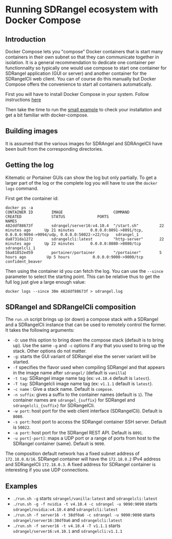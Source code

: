 <h1>Running SDRangel ecosystem with Docker Compose</h1>

<h2>Introduction</h2>

Docker Compose lets you "compose" Docker containers that is start many containers in their own subnet so that they can communicate together in isolation. It is a general recommendation to dedicate one container per functionnality so typically one would use compose to start one container for SDRangel application (GUI or server) and another container for the SDRangelCli web client. You can of course do this manually but Docker Compose offers the convenience to start all containers automatically.

First you will have to install Docker Compose in your system. Follow instructions [here](https://docs.docker.com/compose/install/)

Then take the time to run the [small example](https://docs.docker.com/compose/gettingstarted/) to check your installation and get a bit familiar with docker-compose.

<h2>Building images</h2>

It is assumed that the various images for SDRAngel and SDRAngelCli have been built from the corresponding directories.

<h2>Getting the log</h2>

Kitematic or Portainer GUIs can show the log but only partially. To get a larger part of the log or the complete log you will have to use the `docker logs` command.

First get the container id:
<pre><code>docker ps -a
CONTAINER ID        IMAGE                      COMMAND             CREATED             STATUS              PORTS                                                                   NAMES
482ddf88673f        sdrangel/server16:v4.10.4  "/start.sh"         22 minutes ago      Up 21 minutes       0.0.0.0:8091->8091/tcp, 0.0.0.0:9094->9094/udp, 0.0.0.0:50022->22/tcp   sdrangel_1
da8731da1272        sdrangelcli:latest         "http-server"       22 minutes ago      Up 22 minutes       0.0.0.0:8080->8080/tcp                                                  sdrangelcli_1
5ba81852ed59        portainer/portainer        "/portainer"        5 hours ago         Up 5 hours          0.0.0.0:9000->9000/tcp                                                  confident_beaver
</code></pre>

Then using the container id you can fetch the log. You can use the `--since` parameter to select the starting point. This can be relative thus to get the full log just give a large enough value:

<pre><code>docker logs --since 30m 482ddf88673f > sdrangel.log</code></pre>

<h2>SDRangel and SDRangelCli composition</h2>

The `run.sh` script brings up (or down) a compose stack with a SDRangel and a SDRangelCli instance that can be used to remotely control the former. It takes the following arguments:

  - `-D`: use this option to bring down the compose stack (default is to bring up). Use the same `-g` and `-c` options if any that you used to bring up the stack. Other options do not matter.
  - `-g`: starts the GUI variant of SDRangel else the server variant will be started.
  - `-f` specifies the flavor used when compiling SDRangel and that appears in the image name after `sdrangel/` (default is `vanilla`)
  - `-t tag`: SDRangel image name tag (ex: `v4.10.4` default is `latest`).
  - `-T tag`: SDRangelcli image name tag (ex: `v1.1.1` default is `latest`).
  - `-c name` : Give a stack name. Default is `compose`.
  - `-n suffix`: gives a suffix to the container names (default is `1`). The container names are `sdrangel_{suffix}` for SDRangel and `sdrangelcli_{suffix}` for SDRangelCli.
  - `-w port`: host port for the web client interface (SDRangelCli). Default is `8080`.
  - `-s port`: host port to access the SDRangel container SSH server. Default is `50022`.
  - `-a port`: host port for the SDRangel REST API. Default is `8091`.
  - `-u port[-port]`: maps a UDP port or a range of ports from host to the SDRangel container (same). Default is `9090`.

The composition default network has a fixed subnet address of `172.18.0.0/16`. SDRangel container will have the `172.18.0.2` IPv4 address and SDRangelCli `172.18.0.3`. A fixed address for SDRangel container is interesting if you use UDP connections.

<h2>Examples</h2>

  - `./run.sh -g` starts `sdrangel/vanilla:latest` and `sdrangelcli:latest`
  - `./run.sh -g -f nvidia -t v4.10.4 -c sdrangel -u 9090:9090` starts `sdrangel/nvidia:v4.10.4` and `sdrangelcli:latest`
  - `./run.sh -f server16 -t 38df0a6 -c sdrangel -u 9090:9090` starts `sdrangel/server16:38df0a6` and `sdrangelcli:latest`
  - `./run.sh -f server16 -t v4.10.4 -T v1.1.1` starts `sdrangel/server16:v4.10.1` and `sdrangelcli:v1.1.1`
